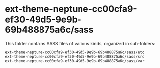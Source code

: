 # ext-theme-neptune-cc00cfa9-ef30-49d5-9e9b-69b488875a6c/sass

This folder contains SASS files of various kinds, organized in sub-folders:

    ext-theme-neptune-cc00cfa9-ef30-49d5-9e9b-69b488875a6c/sass/etc
    ext-theme-neptune-cc00cfa9-ef30-49d5-9e9b-69b488875a6c/sass/src
    ext-theme-neptune-cc00cfa9-ef30-49d5-9e9b-69b488875a6c/sass/var

